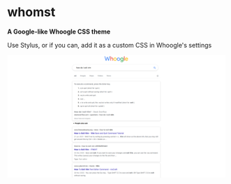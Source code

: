 # whomst

__A Google-like Whoogle CSS theme__

Use Stylus, or if you can, add it as a custom CSS in Whoogle's settings

<img src="preview.png" alt="demo" width="500"/>
